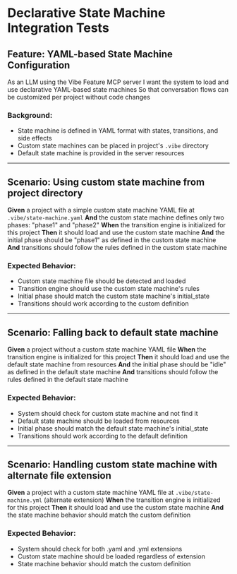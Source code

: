 # Declarative State Machine Integration Tests

## Feature: YAML-based State Machine Configuration

As an LLM using the Vibe Feature MCP server
I want the system to load and use declarative YAML-based state machines
So that conversation flows can be customized per project without code changes

### Background:
- State machine is defined in YAML format with states, transitions, and side effects
- Custom state machines can be placed in project's `.vibe` directory
- Default state machine is provided in the server resources

---

## Scenario: Using custom state machine from project directory

**Given** a project with a simple custom state machine YAML file at `.vibe/state-machine.yaml`
**And** the custom state machine defines only two phases: "phase1" and "phase2"
**When** the transition engine is initialized for this project
**Then** it should load and use the custom state machine
**And** the initial phase should be "phase1" as defined in the custom state machine
**And** transitions should follow the rules defined in the custom state machine

### Expected Behavior:
- Custom state machine file should be detected and loaded
- Transition engine should use the custom state machine's rules
- Initial phase should match the custom state machine's initial_state
- Transitions should work according to the custom definition

---

## Scenario: Falling back to default state machine

**Given** a project without a custom state machine YAML file
**When** the transition engine is initialized for this project
**Then** it should load and use the default state machine from resources
**And** the initial phase should be "idle" as defined in the default state machine
**And** transitions should follow the rules defined in the default state machine

### Expected Behavior:
- System should check for custom state machine and not find it
- Default state machine should be loaded from resources
- Initial phase should match the default state machine's initial_state
- Transitions should work according to the default definition

---

## Scenario: Handling custom state machine with alternate file extension

**Given** a project with a custom state machine YAML file at `.vibe/state-machine.yml` (alternate extension)
**When** the transition engine is initialized for this project
**Then** it should load and use the custom state machine
**And** the state machine behavior should match the custom definition

### Expected Behavior:
- System should check for both .yaml and .yml extensions
- Custom state machine should be loaded regardless of extension
- State machine behavior should match the custom definition
